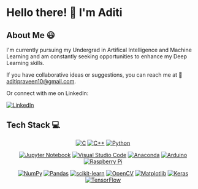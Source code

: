 # Hello there! 👋 I'm Aditi

<!--
**aditipraveen/aditipraveen** is a ✨ _special_ ✨ repository because its `README.md` (this file) appears on your GitHub profile.
-->

## About Me 😃
I'm currently pursuing my Undergrad in Artifical Intelligence and Machine Learning and am constantly seeking opportunities to enhance my Deep Learning skills.

If you have collaborative ideas or suggestions, you can reach me at 📧 aditipraveen10@gmail.com.

Or connect with me on LinkedIn: 

[![LinkedIn](https://img.shields.io/badge/LinkedIn-0077B5.svg?&style=for-the-badge&logo=LinkedIn&logoColor=white)](https://www.linkedin.com/in/aditipraveenacharya/)


## Tech Stack 💻

<div align = center>

[![C](https://img.shields.io/badge/C-00599C.svg?&style=for-the-badge&logo=C&logoColor=white)](https://en.wikipedia.org/wiki/C_(programming_language))
[![C++](https://img.shields.io/badge/C++-00599C.svg?&style=for-the-badge&logo=C%2B%2B&logoColor=white)](https://en.wikipedia.org/wiki/C%2B%2B)
[![Python](https://img.shields.io/badge/Python-3776AB.svg?&style=for-the-badge&logo=Python&logoColor=yellow)](https://www.python.org/)

[![Jupyter Notebook](https://img.shields.io/badge/Jupyter_Notebook-%23F37626.svg?&style=for-the-badge&logo=Jupyter&logoColor=white)](https://jupyter.org/)
[![Visual Studio Code](https://img.shields.io/badge/Visual_Studio_Code-007ACC.svg?&style=for-the-badge&logo=Visual-Studio-Code&logoColor=white)](https://code.visualstudio.com/)
[![Anaconda](https://img.shields.io/badge/Anaconda-44A833.svg?&style=for-the-badge&logo=Anaconda&logoColor=white)](https://www.anaconda.com/)
[![Arduino](https://img.shields.io/badge/Arduino-00979D.svg?&style=for-the-badge&logo=Arduino&logoColor=white)](https://www.arduino.cc/)
[![Raspberry Pi](https://img.shields.io/badge/Raspberry_Pi-C51A4A.svg?&style=for-the-badge&logo=Raspberry-Pi&logoColor=white)](https://www.raspberrypi.org/)

[![NumPy](https://img.shields.io/badge/NumPy-013243.svg?&style=for-the-badge&logo=NumPy&logoColor=white)](https://numpy.org/)
[![Pandas](https://img.shields.io/badge/Pandas-150458.svg?&style=for-the-badge&logo=Pandas&logoColor=white)](https://pandas.pydata.org/)
[![scikit-learn](https://img.shields.io/badge/scikit--learn-F7931E.svg?&style=for-the-badge&logo=scikit-learn&logoColor=white)](https://scikit-learn.org/)
[![OpenCV](https://img.shields.io/badge/OpenCV-5C3EE8.svg?&style=for-the-badge&logo=OpenCV&logoColor=white)](https://opencv.org/)
[![Matplotlib](https://img.shields.io/badge/Matplotlib-3776AB.svg?&style=for-the-badge&logo=Matplotlib&logoColor=white)](https://matplotlib.org/)
[![Keras](https://img.shields.io/badge/Keras-D00000.svg?&style=for-the-badge&logo=Keras&logoColor=white)](https://keras.io/)
[![TensorFlow](https://img.shields.io/badge/TensorFlow-FF6F00.svg?&style=for-the-badge&logo=TensorFlow&logoColor=white)](https://www.tensorflow.org/)


</div>
